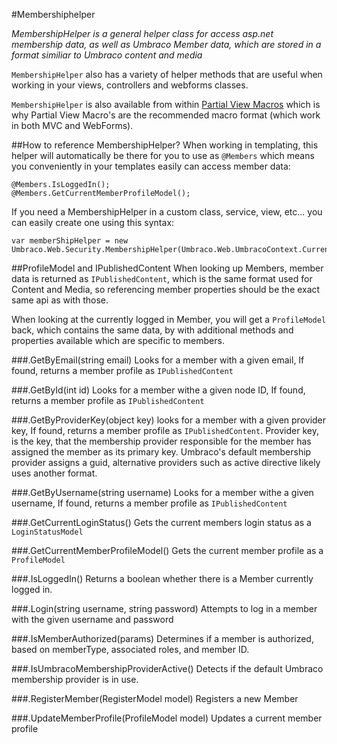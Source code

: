 #Membershiphelper

_MembershipHelper is a general helper class for access asp.net membership data, as well as Umbraco Member data, which are stored in a format similiar to Umbraco content and media_

`MembershipHelper` also has a variety of helper methods that are useful when working in your views, controllers and webforms classes.

`MembershipHelper` is also available from within [Partial View Macros](../../Templating/Macros/Partial-View-Macros/index.md) which is why Partial View Macro's are the recommended macro format (which work in both MVC and WebForms).

##How to reference MembershipHelper?
When working in templating, this helper will automatically be there for you to use as `@Members` which means you conveniently in your templates easily can access member data:

	@Members.IsLoggedIn();
	@Members.GetCurrentMemberProfileModel();

If you need a MembershipHelper in a custom class, service, view, etc... you can easily create one using this syntax:

	var memberShipHelper = new Umbraco.Web.Security.MembershipHelper(Umbraco.Web.UmbracoContext.Current);

##ProfileModel and IPublishedContent 
When looking up Members, member data is returned as `IPublishedContent`, which is the same format used for Content and Media, so referencing member properties should
be the exact same api as with those.

When looking at the currently logged in Member, you will get a `ProfileModel` back, which contains the same data, by with additional methods and properties available
which are specific to members.


###.GetByEmail(string email)
Looks for a member with a given email, If found, returns a member profile as `IPublishedContent`

###.GetById(int id)
Looks for a member withe a given node ID, If found, returns a member profile as `IPublishedContent`

###.GetByProviderKey(object key)
looks for a member with a given provider key, If found, returns a member profile as `IPublishedContent`. Provider key, is the key, that
the membership provider responsible for the member has assigned the member as its primary key. 
Umbraco's default membership provider assigns a guid, alternative providers such as active directive likely uses another format.

###.GetByUsername(string username)
Looks for a member withe a given username, If found, returns a member profile as `IPublishedContent`

###.GetCurrentLoginStatus()
Gets the current members login status as a `LoginStatusModel`


###.GetCurrentMemberProfileModel()
Gets the current member profile as a `ProfileModel`


###.IsLoggedIn()
Returns a boolean whether there is a Member currently logged in.

###.Login(string username, string password)
Attempts to log in a member with the given username and password

###.IsMemberAuthorized(params)
Determines if a member is authorized, based on memberType, associated roles, and member ID.

###.IsUmbracoMembershipProviderActive()
Detects if the default Umbraco membership provider is in use.

###.RegisterMember(RegisterModel model)
Registers a new Member

###.UpdateMemberProfile(ProfileModel model)
Updates a current member profile

